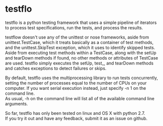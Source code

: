 testflo
=======

testflo is a python testing framework that uses a simple pipeline of
iterators to process test specifications, run the tests, and process the
results.

testflow doesn't use any of the unittest or nose frameworks,
aside from unittest.TestCase, which it treats basically as a container of test
methods, and the unittest.SkipTest exception, which it uses to identify
skipped tests.  Aside from executing test methods within a TestCase, along
with the setUp and tearDown methods if found, no other methods or attributes of
TestCase are used.  testflo simply executes the setUp, test_, and tearDown
methods and catches exceptions to detect failures or skips.

By default, testflo uses the multiprocessing library to run tests concurrently,
setting the number of processes equal to the number of CPUs on your computer.
If you want serial execution instead, just specify -n 1 on the command line.  
As usual, -h on the command line will list all of the available command line
arguments.

So far, testflo has only been tested on linux and OS X with python 2.7.  
If you try it out and have any feedback, submit it as an issue on github.
